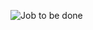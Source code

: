![Job to be done](https://user-images.githubusercontent.com/77845973/121934311-5c642e80-cd71-11eb-8a60-45e364dcc623.png)

